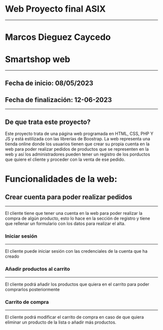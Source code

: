 #   Web Proyecto final ASIX  #
---
#  Marcos Dieguez Caycedo  #
#   Smartshop web  #
---
## Fecha de inicio: 08/05/2023 ##
## Fecha de finalización: 12-06-2023 ##
---
## De que trata este proyecto? ##
Este proyecto trata de una página web programada en HTML, CSS, PHP Y JS y está estilizada con las librerías de Boostrap. La web representa una tienda online donde los usuarios tienen que crear su propia cuenta en la web para poder realizar pedidos de productos que se 
representen en la web y así los administradores pueden tener un registro de los porductos que quiere el cliente y proceder con la venta de ese pedido.

#   Funcionalidades de la web:  #

## Crear cuenta para poder realizar pedidos ##
---
El cliente tiene que tener una cuenta en la web para poder realizar la compra de algún producto, esto lo hace en la sección de registro y tiene que rellenar un formulario con los datos para realizar el alta.
### Iniciar sesión ###
---
El cliente puede iniciar sesión con las credenciales de la cuenta que ha creado
### Añadir productos al carrito ###
---
El cliente podrá añadir los productos que quiera en el carrito para poder comprarlos posteriormente
### Carrito de compra ###
---
El cliente podrá modificar el carrito de compra en caso de que quiera eliminar un producto de la lista o añadir más productos.

